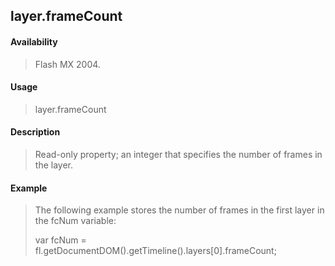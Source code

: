## layer.frameCount

#### Availability

> Flash MX 2004.

#### Usage

> layer.frameCount

#### Description

> Read-only property; an integer that specifies the number of frames in the layer.

#### Example

> The following example stores the number of frames in the first layer in the fcNum variable:
>
> var fcNum = fl.getDocumentDOM().getTimeline().layers\[0\].frameCount;
